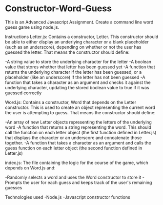 # Constructor-Word-Guess
This is an Advanced Javascript Assignment. Create a command line word guess game using node.js.


Instructions
Letter.js: Contains a constructor, Letter. This constructor should be able to either display an underlying character or a blank placeholder (such as an underscore), depending on whether or not the user has guessed the letter. That means the constructor should define:

-A string value to store the underlying character for the letter -A boolean value that stores whether that letter has been guessed yet -A function that returns the underlying character if the letter has been guessed, or a placeholder (like an underscore) if the letter has not been guessed -A function that takes a character as an argument and checks it against the underlying character, updating the stored boolean value to true if it was guessed correctly

Word.js: Contains a constructor, Word that depends on the Letter constructor. This is used to create an object representing the current word the user is attempting to guess. That means the constructor should define:

-An array of new Letter objects representing the letters of the underlying word -A function that returns a string representing the word. This should call the function on each letter object (the first function defined in Letter.js) that displays the character or an underscore and concatenate those together. -A function that takes a character as an argument and calls the guess function on each letter object (the second function defined in Letter.js)

index.js: The file containing the logic for the course of the game, which depends on Word.js and:

-Randomly selects a word and uses the Word constructor to store it -Prompts the user for each guess and keeps track of the user's remaining guesses

Technologies used
-Node.js 
-Javascript constructor functions
